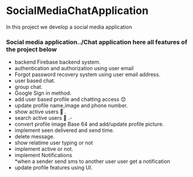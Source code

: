 # SocialMediaChatApplication
In this project we develop a social media application
### Social media application../Chat application here all features of the project below
- backend Firebase backend system.
- authentication and authorization using user email
- Forgot password recovery system using user email address.
- user based chat.
- group chat.
- Google Sign in method.
- add user based profile and chatting access 😊
- update profile name,image and phone number.
- show active users 👤 .
- search active users 👥 .-
- convert profile image Base 64 and add/update profile picture.
- implement seen delivered and send time.
- delete message.
- show relatime user typing or not
- implement active or not.
- implement Notifications <br/>
              *when a sender send sms to another user user get a notification
- update profile  features using UI.<br/>
